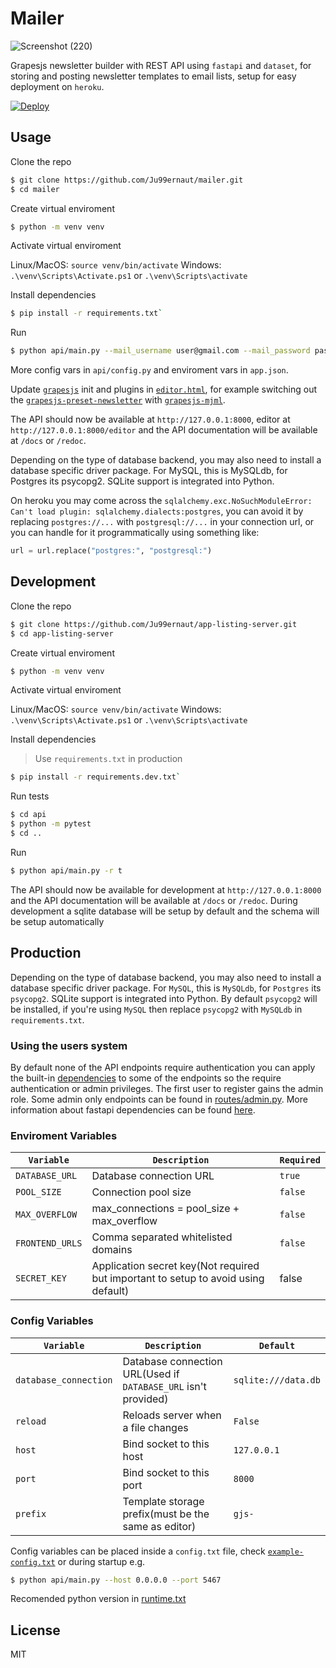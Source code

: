 # Mailer

![Screenshot (220)](https://user-images.githubusercontent.com/48953676/118377550-34e14100-b5ce-11eb-9a02-704f9488d8bd.png)

Grapesjs newsletter builder with REST API using `fastapi` and `dataset`, for storing and posting newsletter templates to email lists, setup for easy deployment on `heroku`.

[![Deploy](https://www.herokucdn.com/deploy/button.png)](https://heroku.com/deploy)

## Usage

Clone the repo

```sh
$ git clone https://github.com/Ju99ernaut/mailer.git
$ cd mailer
```

Create virtual enviroment

```sh
$ python -m venv venv
```

Activate virtual enviroment

Linux/MacOS: `source venv/bin/activate`
Windows: `.\venv\Scripts\Activate.ps1` or `.\venv\Scripts\activate`

Install dependencies

```sh
$ pip install -r requirements.txt`
```

Run

```sh
$ python api/main.py --mail_username user@gmail.com --mail_password password
```

More config vars in `api/config.py` and enviroment vars in `app.json`.

Update [`grapesjs`](https://github.com/artf/grapesjs) init and plugins in [`editor.html`](api/templates/editor.html), for example switching out the [`grapesjs-preset-newsletter`](https://github.com/artf/grapesjs-preset-newsletter) with [`grapesjs-mjml`](https://github.com/artf/grapesjs-mjml).


The API should now be available at `http://127.0.0.1:8000`, editor at `http://127.0.0.1:8000/editor` and the API documentation will be available at `/docs` or `/redoc`.

Depending on the type of database backend, you may also need to install a database specific driver package. For MySQL, this is MySQLdb, for Postgres its psycopg2. SQLite support is integrated into Python.

On heroku you may come across the `sqlalchemy.exc.NoSuchModuleError: Can't load plugin: sqlalchemy.dialects:postgres`, you can avoid it by replacing `postgres://...` with `postgresql://...` in your connection url, or you can handle for it programmatically using something like:

```py
url = url.replace("postgres:", "postgresql:")
```


## Development

Clone the repo

```sh
$ git clone https://github.com/Ju99ernaut/app-listing-server.git
$ cd app-listing-server
```

Create virtual enviroment

```sh
$ python -m venv venv
```

Activate virtual enviroment

Linux/MacOS: `source venv/bin/activate`
Windows: `.\venv\Scripts\Activate.ps1` or `.\venv\Scripts\activate`

Install dependencies

> Use `requirements.txt` in production

```sh
$ pip install -r requirements.dev.txt`
```

Run tests

```sh
$ cd api 
$ python -m pytest
$ cd ..
```

Run

```sh
$ python api/main.py -r t
```

The API should now be available for development at `http://127.0.0.1:8000` and the API documentation will be available at `/docs` or `/redoc`. During development a sqlite database will be setup by default and the schema will be setup automatically

## Production

Depending on the type of database backend, you may also need to install a database specific driver package. For `MySQL`, this is `MySQLdb`, for `Postgres` its `psycopg2`. SQLite support is integrated into Python. By default `psycopg2` will be installed, if you're using `MySQL` then replace `psycopg2` with `MySQLdb` in `requirements.txt`.

### Using the users system

By default none of the API endpoints require authentication you can apply the built-in [dependencies](api/dependencies.py) to some of the endpoints so the require authentication or admin privileges.
The first user to register gains the admin role. Some admin only endpoints can be found in [routes/admin.py](api/routes/admin.py).
More information about fastapi dependencies can be found [here](https://fastapi.tiangolo.com/tutorial/dependencies/).

### Enviroment Variables

| `Variable` | `Description` | `Required` |
|------------|---------------|------------|
| `DATABASE_URL` | Database connection URL | `true` |
| `POOL_SIZE` | Connection pool size | `false` |
| `MAX_OVERFLOW` | max_connections = pool_size + max_overflow | `false` |
| `FRONTEND_URLS` | Comma separated whitelisted domains | `false` |
| `SECRET_KEY` | Application secret key(Not required but important to setup to avoid using default) | false |

### Config Variables

| `Variable` | `Description` | `Default` |
|------------|---------------|-----------|
| `database_connection` | Database connection URL(Used if `DATABASE_URL` isn't provided) | `sqlite:///data.db` |
| `reload` | Reloads server when a file changes | `False` |
| `host` | Bind socket to this host | `127.0.0.1` |
| `port` | Bind socket to this port | `8000` |
| `prefix` | Template storage prefix(must be the same as editor) | `gjs-` |

Config variables can be placed inside a `config.txt` file, check [`example-config.txt`](example-config.txt) or during startup e.g.

```sh
$ python api/main.py --host 0.0.0.0 --port 5467
```

Recomended python version in [runtime.txt](runtime.txt)

## License

MIT
